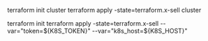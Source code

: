 terraform init cluster
terraform apply -state=terraform.x-sell cluster


terraform init
terraform apply -state=terraform.x-sell --var="token=${K8S_TOKEN}" --var="k8s_host=${K8S_HOST}"
